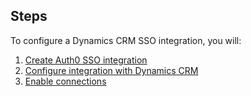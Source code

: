 ## Steps

To configure a Dynamics CRM SSO integration, you will:

1. [Create Auth0 SSO integration](#create-auth0-sso-integration)
2. [Configure integration with Dynamics CRM](#configure-integration-with-dynamics-crm)
3. [Enable connections](#enable-connections)
